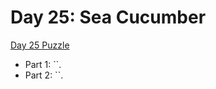 # Day 25: Sea Cucumber 

[Day 25 Puzzle](https://adventofcode.com/2021/day/25)

+ Part 1: ``.
+ Part 2: ``.
